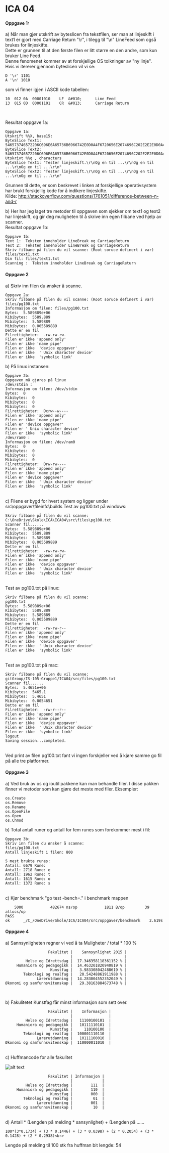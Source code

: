 # ICA 04
#### Oppgave 1:
a) Når man gjør utskrift av byteslicen fra tekstfilen, ser man at linjeskift i text1 er gjort med Carriage Return "\r", i tilegg til "\n" LineFeed som også brukes for linjeskifte.<br>
Dette er grunnen til at den første filen er litt større en den andre, som kun bruker Line Feed.<br>
Denne fenomenet kommer av at forskjellige OS tolkninger av "ny linje".<br>
Hvis vi itererer gjennom byteslicen vil vi se:<br>
```
D '\r' 1101 
A '\n' 1010 
```
som vi finner igjen i ASCII kode tabellen:

```
10	012	0A	00001010	LF	&#010;	 	Line Feed 
13	015	0D	00001101	CR	&#013;	 	Carriage Return
```
<br>

Resultat oppgave 1a:
```
Oppgave 1a:
Utskrift %%X, base15:
ByteSlice Text1: 546573746572206C696E6A65736B6966742E0D0A4F6720656E2074696C202E2E2E0D0A4F6720656E2074696C202E2E2E0D0A4F6720656E2074696C202E2E2E0D0A
ByteSlice Text2: 546573746572206C696E6A65736B6966742E0D0A4F6720656E2074696C202E2E2E0D0A4F6720656E2074696C202E2E2E0D0A4F6720656E2074696C202E2E2E0D0A
Utskrivt %%q , characters
ByteSlice Text1: "Tester linjeskift.\r\nOg en til ...\r\nOg en til ...\r\nOg en til ...\r\n"
ByteSlice Text2: "Tester linjeskift.\r\nOg en til ...\r\nOg en til ...\r\nOg en til ...\r\n"
```
Grunnen til dette, er som beskrevet i linken at forskjellige operativsystem har brukt forskjellig kode for å indikere linjeskifte.
<br>Kilde: http://stackoverflow.com/questions/1761051/difference-between-n-and-r

b) Her har jeg laget tre metoder til oppgaven som sjekker om text1 og text2 har linjeskift, og gir deg muligheten til å skrive inn egen filbane ved hjelp av scanner.
<br> Resultat oppgave 1b:

```
Oppgave 1b:
Text 1:  Teksten inneholder LineBreak og CarriageReturn
Text 2:  Teksten inneholder LineBreak og CarriageReturn
Skriv filbane på filen du vil scanne: (Root soruce definert i var)
files/text1.txt
Din fil: files/text1.txt
Scanning :  Teksten inneholder LineBreak og CarriageReturn
```

#### Oppgave 2
a) Skriv inn filen du ønsker å scanne.
```
Oppgave 2a:
Skriv filbane på filen du vil scanne: (Root soruce definert i var)
files/pg100.txt
Informasjon om filen: files/pg100.txt
Bytes:  5.589889e+06
Kibibytes:  5589.889
Mibibytes:  5.589889
Mibibytes:  0.005589889
Dette er en fil
Filrettigheter:  -rw-rw-rw-
Filen er ikke 'append only'
Filen er ikke 'name pipe'
Filen er ikke  'device oppgaver'
Filen er ikke  ' Unix character device'
Filen er ikke  'symbolic link'
```

b) På linux instansen:
```
Oppgave 2b:
Oppgaven må gjøres på linux
/dev/stdin​ :
Informasjon om filen: /dev/stdin
Bytes:  0
Kibibytes:  0
Mibibytes:  0
Mibibytes:  0
Filrettigheter:  Dcrw--w----
Filen er ikke 'append only'
Filen er ikke 'name pipe'
Filen er 'device oppgaver'
Filen er ' Unix character device'
Filen er ikke  'symbolic link'
/dev/ram0 :
Informasjon om filen: /dev/ram0
Bytes:  0
Kibibytes:  0
Mibibytes:  0
Mibibytes:  0
Filrettigheter:  Drw-rw----
Filen er ikke 'append only'
Filen er ikke 'name pipe'
Filen er 'device oppgaver'
Filen er ikke  ' Unix character device'
Filen er ikke  'symbolic link'
```

<br>
c) Filene er bygd for hvert system og ligger under src\oppgaver\fileinfo\builds
Test av pg100.txt på windows:

```
Skriv filbane på filen du vil scanne:
C:\OneDrive\Skole\ICA\ICA04\src\files\pg100.txt
Scanner fil......
Bytes:  5.589889e+06
Kibibytes:  5589.889
Mibibytes:  5.589889
Mibibytes:  0.005589889
Dette er en fil
Filrettigheter:  -rw-rw-rw-
Filen er ikke 'append only'
Filen er ikke 'name pipe'
Filen er ikke  'device oppgaver'
Filen er ikke  ' Unix character device'
Filen er ikke  'symbolic link'
```

<br>
Test av pg100.txt på linux:

```
Skriv filbane på filen du vil scanne:
pg100.txt
Bytes:  5.589889e+06
Kibibytes:  5589.889
Mibibytes:  5.589889
Mibibytes:  0.005589889
Dette er en fil
Filrettigheter:  -rw-rw-r--
Filen er ikke 'append only'
Filen er ikke 'name pipe'
Filen er ikke  'device oppgaver'
Filen er ikke  ' Unix character device'
Filen er ikke  'symbolic link'
```


<br>
Test av pg100.txt på mac:

```
Skriv filbane på filen du vil scanne:
gitGroup/IS-105-Gruppe1/ICA04/src/files/pg100.txt
Scanner fil......
Bytes:  5.4651e+06
Kibibytes:  5465.1
Mibibytes:  5.4651
Mibibytes:  0.0054651
Dette er en fil
Filrettigheter:  -rw-r--r--
Filen er ikke 'append only'
Filen er ikke 'name pipe'
Filen er ikke  'device oppgaver'
Filen er ikke  ' Unix character device'
Filen er ikke  'symbolic link'
logout
Saving session...completed.

```

<br>
Ved print av filen pg100.txt fant vi ingen forskjeller ved å kjøre samme go fil på alle tre platformer.

#### Oppgave 3
a) Ved bruk av os og ioutil pakkene kan man behandle filer.
I disse pakken finner vi metoder som kan gjøre det meste med filer. Eksempler:<br>
```
os.Create
os.Remove
os.Rename
os.OpenFile
os.Open
os.Chmod
```
b) Total antall runer og antall for fem runes som forekommer mest i fil:
```
Oppgave 3b:
Skriv inn filen du ønsker å scanne:
files/pg100.txt
Antall linjeskift i filen: 800

5 mest brukte runes:
Antall: 6679 Rune:
Antall: 2718 Rune: e
Antall: 1962 Rune: t
Antall: 1615 Rune: o
Antall: 1372 Rune: s
```
<br>
c) Kjør benchmark "go test -bench=." i benchmark mappen

```
    5000            482674 ns/op            1811 B/op         39 allocs/op
PASS
ok      _/C_/OneDrive/Skole/ICA/ICA04/src/oppgaver/benchmark    2.619s
```

#### Oppgave 4
a) Sannsynligheten regner vi ved å ta Muligheter / total * 100 %
```
                   Fakulitet |    Sannsynlighet 2015 |
                             |                       |
         Helse og Idrettsdag |  17.346358118361152 % |
     Humaniora og pedagogikk |  14.463201820940819 % |
                    Kunstfag |   3.983308042488619 % |
        Teknologi og realfag |   20.54248861911988 % |
              Lærerutdanning |  14.283004552352049 % |
Økonomi og samfunnsvitenskap |   29.38163884673748 % |
```
<br>

b)  Fakulitetet Kunstfag får minst informasjon som sett over.
```
                   Fakulitet |    Informasjon |
                             |                |
         Helse og Idrettsdag |   11100100101  |
     Humaniora og pedagogikk |   10111110101  |
                    Kunstfag |     110100100  |
        Teknologi og realfag |  100001110110  |
              Lærerutdanning |   10111100010  |
Økonomi og samfunnsvitenskap |  110000011010  |
```
<br>
c) Huffmancode for alle fakulitet <br>

![alt text](https://github.com/Zwirc/IS-105/blob/master/ICA04/vedlegg/huffman.PNG "Wapp")

```
                   Fakulitet | Informasjon |
                             |             |
         Helse og Idrettsdag |        111  |
     Humaniora og pedagogikk |        110  |
                    Kunstfag |        000  |
        Teknologi og realfag |         01  |
              Lærerutdanning |        001  |
Økonomi og samfunnsvitenskap |         10  |
```

<br>
d) Antall * (Lengden på melding * sansynlighet) + (Lengden på ......

```
100*(3*0.1734) + (3 * 0.1446) + (3 * 0.0398) + (2 * 0.2054) + (3 * 0.1428) + (2 * 0.2938)<br>
```
   Lengde på melding til 100 stk fra huffman bit lengde: 54